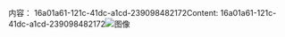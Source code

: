 <span data-ttu-id="4ab35-101">内容： 16a01a61-121c-41dc-a1cd-239098482172</span><span class="sxs-lookup"><span data-stu-id="4ab35-101">Content: 16a01a61-121c-41dc-a1cd-239098482172</span></span>![图像](597571a4-6015-4d18-809a-b38be8ef5454.png)
